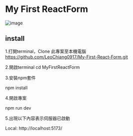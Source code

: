 # My First ReactForm

![image](https://github.com/LeoChiang0917/My-First-React-Form/assets/132338192/6ea1b4b0-92cb-4b3f-81f2-6f45feb45ed8)


## install
1.打開terminal，Clone 此專案至本機電腦
https://github.com/LeoChiang0917/My-First-React-Form.git

2.開啟terminal
cd MyFirstReactForm

3.安裝npm套件

npm install

4.開啟專案

npm run dev

5.出現以下內容表示伺服器已啟動

Local:   http://localhost:5173/
